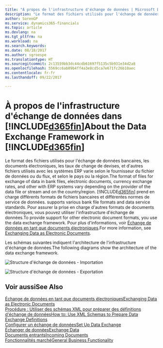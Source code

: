 ```yaml
---
title: "À propos de l'infrastructure d'échange de données | Microsoft Docs"
description: "Le format des fichiers utilisés pour l'échange de données bancaires, les documents électroniques, les taux de change de devises, et d'autres fichiers utilisés avec les systèmes ERP varie selon le fournisseur du fichier de données ou du flux, et selon le pays ou la région."
author: SorenGP
ms.service: dynamics365-financials
ms.topic: article
ms.devlang: na
ms.tgt_pltfrm: na
ms.workload: na
ms.search.keywords: 
ms.date: 08/18/2017
ms.author: sgroespe
ms.translationtype: HT
ms.sourcegitcommit: 2c13559bb3dc44cdb61697f5135c5b931e34d2a8
ms.openlocfilehash: 5569cc6ab09b4ff4a3e8cd5ca7e671fc26b10aec
ms.contentlocale: fr-fr
ms.lasthandoff: 09/22/2017

---
```

# <a name="about-the-data-exchange-framework-in-included365finincludesd365finmdmd"></a><span data-ttu-id="62669-103">À propos de l'infrastructure d'échange de données dans [!INCLUDE[d365fin](includes/d365fin_md.md)]</span><span class="sxs-lookup"><span data-stu-id="62669-103">About the Data Exchange Framework in [!INCLUDE[d365fin](includes/d365fin_md.md)]</span></span>
<span data-ttu-id="62669-104">Le format des fichiers utilisés pour l'échange de données bancaires, les documents électroniques, les taux de change de devises, et d'autres fichiers utilisés avec les systèmes ERP varie selon le fournisseur du fichier de données ou du flux, et selon le pays ou la région.</span><span class="sxs-lookup"><span data-stu-id="62669-104">The format of files for exchange of data in bank files, electronic documents, currency exchange rates, and other with ERP systems vary depending on the provider of the data file or stream and on the country/region.</span></span> [!INCLUDE[d365fin](includes/d365fin_md.md)]<span data-ttu-id="62669-105"> prend en charge différents formats de fichiers bancaires et différentes normes de service de données.</span><span class="sxs-lookup"><span data-stu-id="62669-105"> supports various bank file formats and data service standards.</span></span> <span data-ttu-id="62669-106">Pour assurer la prise en charge d'autres formats de documents électroniques, vous pouvez utiliser l'infrastructure d'échange de données.</span><span class="sxs-lookup"><span data-stu-id="62669-106">To provide support for other electronic document formats, you use the data exchange framework.</span></span> <span data-ttu-id="62669-107">Pour plus d'informations, voir [Échange de données en tant que documents électroniques](across-data-exchange.md).</span><span class="sxs-lookup"><span data-stu-id="62669-107">For more information, see [Exchanging Data as Electronic Documents](across-data-exchange.md).</span></span>    

 <span data-ttu-id="62669-108">Les schémas suivantes indiquent l'architecture de l'infrastructure d'échange de données.</span><span class="sxs-lookup"><span data-stu-id="62669-108">The following diagrams show the architecture of the data exchange framework.</span></span>  

 ![Structure d'échange de données &#45; Importation](media/across-data-exchange/dataexchangeframework_import.png)  

 ![Structure d'échange de données &#45; Exportation](media/across-data-exchange/dataexchangeframework_export.png)  

## <a name="see-also"></a><span data-ttu-id="62669-111">Voir aussi</span><span class="sxs-lookup"><span data-stu-id="62669-111">See Also</span></span>  
[<span data-ttu-id="62669-112">Échange de données en tant que documents électroniques</span><span class="sxs-lookup"><span data-stu-id="62669-112">Exchanging Data as Electronic Documents</span></span>](across-data-exchange.md)  
[<span data-ttu-id="62669-113">Procédure : Utiliser des schémas XML pour préparer des définitions d'échange de données</span><span class="sxs-lookup"><span data-stu-id="62669-113">How to: Use XML Schemas to Prepare Data Exchange Definitions</span></span>](across-how-to-use-xml-schemas-to-prepare-data-exchange-definitions.md)  
[<span data-ttu-id="62669-114">Configurer un échange de données</span><span class="sxs-lookup"><span data-stu-id="62669-114">Set Up Data Exchange</span></span>](across-set-up-data-exchange.md)  
[<span data-ttu-id="62669-115">Échanger de données</span><span class="sxs-lookup"><span data-stu-id="62669-115">Exchange Data</span></span>](across-exchange-data.md)  
[<span data-ttu-id="62669-116">Documents entrants</span><span class="sxs-lookup"><span data-stu-id="62669-116">Incoming Documents</span></span>](across-income-documents.md)  
[<span data-ttu-id="62669-117">Fonctionnalités marché</span><span class="sxs-lookup"><span data-stu-id="62669-117">General Business Functionality</span></span>](ui-across-business-areas.md)  


